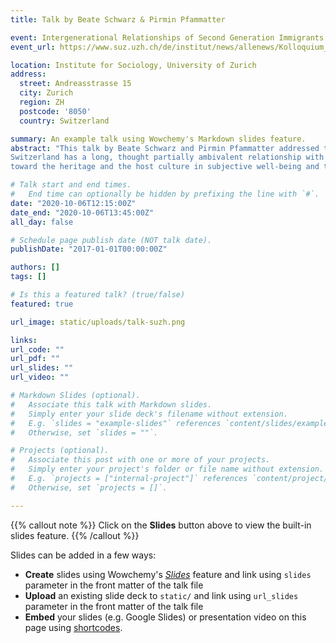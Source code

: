 ```yaml
---
title: Talk by Beate Schwarz & Pirmin Pfammatter

event: Intergenerational Relationships of Second Generation Immigrants
event_url: https://www.suz.uzh.ch/de/institut/news/allenews/Kolloquium_Schwarz.html

location: Institute for Sociology, University of Zurich
address:
  street: Andreasstrasse 15
  city: Zurich
  region: ZH
  postcode: '8050'
  country: Switzerland

summary: An example talk using Wowchemy's Markdown slides feature.
abstract: "This talk by Beate Schwarz and Pirmin Pfammatter addressed the intergenerational relations of adult second-generation immigrants.
Switzerland has a long, thought partially ambivalent relationship with their immigrant groups. This talk adresses the role of orientation 
toward the heritage and the host culture in subjective well-being and the role of experienced conflicts in the relationship toward parents in the explanation of support, that adult immigrants give to their parents"

# Talk start and end times.
#   End time can optionally be hidden by prefixing the line with `#`.
date: "2020-10-06T12:15:00Z"
date_end: "2020-10-06T13:45:00Z"
all_day: false

# Schedule page publish date (NOT talk date).
publishDate: "2017-01-01T00:00:00Z"

authors: []
tags: []

# Is this a featured talk? (true/false)
featured: true

url_image: static/uploads/talk-suzh.png

links:
url_code: ""
url_pdf: ""
url_slides: ""
url_video: ""

# Markdown Slides (optional).
#   Associate this talk with Markdown slides.
#   Simply enter your slide deck's filename without extension.
#   E.g. `slides = "example-slides"` references `content/slides/example-slides.md`.
#   Otherwise, set `slides = ""`.

# Projects (optional).
#   Associate this post with one or more of your projects.
#   Simply enter your project's folder or file name without extension.
#   E.g. `projects = ["internal-project"]` references `content/project/deep-learning/index.md`.
#   Otherwise, set `projects = []`.

---
```


{{% callout note %}}
Click on the **Slides** button above to view the built-in slides feature.
{{% /callout %}}

Slides can be added in a few ways:

- **Create** slides using Wowchemy's [*Slides*](https://wowchemy.com/docs/managing-content/#create-slides) feature and link using `slides` parameter in the front matter of the talk file
- **Upload** an existing slide deck to `static/` and link using `url_slides` parameter in the front matter of the talk file
- **Embed** your slides (e.g. Google Slides) or presentation video on this page using [shortcodes](https://wowchemy.com/docs/writing-markdown-latex/).

